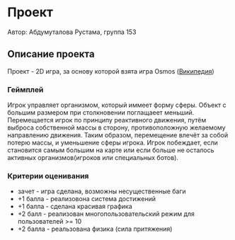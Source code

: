 # Проект 
Автор: Абдумуталова Рустама, группа 153

## Описание проекта 
Проект - 2D игра, за основу которой взята игра Osmos 
([Википедия](https://ru.wikipedia.org/wiki/Osmos))

### Геймплей
Игрок управляет организмом, который иммеет форму сферы. Объект с большим размером при столкновении поглащаеет меньший. Перемещается игрок по принципу реактивного движения, путём выброса собственной массы в сторону, противоположную желаемому направлению движения. Таким образом, перемещение влечёт за собой потерю массы, и уменьшение сферы игрока. Игрок побеждает, если становится самым большим на карте или если больше не осталось активных организмов(игроков или специальных ботов).


### Критерии оценивания
* зачет    - игра сделана, возможны несущественные баги
* +1 балла - реализовона система достижений
* +1 балла - сделана красивая графика
* +2 балл  - реализован многопользовательский режим для пользователей >= 10
* +2 балла - реальзована физика (сила притяжения)
